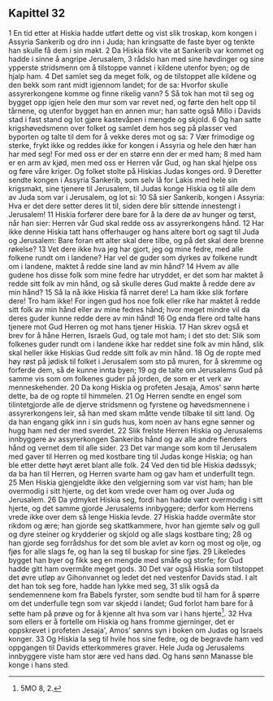 ## Kapittel 32

1 En tid etter at Hiskia hadde utført dette og vist slik troskap, kom kongen i Assyria Sankerib og dro inn i Juda; han kringsatte de faste byer og tenkte han skulle få dem i sin makt.
2 Da Hiskia fikk vite at Sankerib var kommet og hadde i sinne å angripe Jerusalem,
3 rådslo han med sine høvdinger og sine ypperste stridsmenn om å tilstoppe vannet i kildene utenfor byen; og de hjalp ham.
4 Det samlet seg da meget folk, og de tilstoppet alle kildene og den bekk som rant midt igjennom landet; for de sa: Hvorfor skulle assyrerkongene komme og finne rikelig vann?
5 Så tok han mot til seg og bygget opp igjen hele den mur som var revet ned, og førte den helt opp til tårnene, og utenfor bygget han en annen mur; han satte også Millo i Davids stad i fast stand og lot gjøre kastevåpen i mengde og skjold.
6 Og han satte krigshøvedsmenn over folket og samlet dem hos seg på plasser ved byporten og talte til dem for å vekke deres mot og sa:
7 Vær frimodige og sterke, frykt ikke og reddes ikke for kongen i Assyria og hele den hær han har med seg! For med oss er der en større enn der er med ham;
8 med ham er en arm av kjød, men med oss er Herren vår Gud, og han skal hjelpe oss og føre våre kriger. Og folket stolte på Hiskias Judas konges ord.
9 Deretter sendte kongen i Assyria Sankerib, som selv lå for Lakis med hele sin krigsmakt, sine tjenere til Jerusalem, til Judas konge Hiskia og til alle dem av Juda som var i Jerusalem, og lot si:
10 Så sier Sankerib, kongen i Assyria: Hva er det dere setter deres lit til, siden dere blir sittende innestengt i Jerusalem!
11 Hiskia forfører dere bare for å la dere dø av hunger og tørst, når han sier: Herren vår Gud skal redde oss av assyrerkongens hånd.
12 Har ikke denne Hiskia tatt hans offerhauger og hans altere bort og sagt til Juda og Jerusalem: Bare foran ett alter skal dere tilbe, og på det skal dere brenne røkelse?
13 Vet dere ikke hva jeg har gjort, jeg og mine fedre, med alle folkene rundt om i landene? Har vel de guder som dyrkes av folkene rundt om i landene, maktet å redde sine land av min hånd?
14 Hvem av alle gudene hos disse folk som mine fedre har utryddet, er det som har maktet å redde sitt folk av min hånd, og så skulle deres Gud makte å redde dere av min hånd?
15 Så la nå ikke Hiskia få narret dere! La ham ikke slik forføre dere! Tro ham ikke! For ingen gud hos noe folk eller rike har maktet å redde sitt folk av min hånd eller av mine fedres hånd; hvor meget mindre vil da deres guder kunne redde dere av min hånd!
16 Og enda flere ord talte hans tjenere mot Gud Herren og mot hans tjener Hiskia.
17 Han skrev også et brev for å håne Herren, Israels Gud, og tale mot ham; i det sto det: Slik som folkenes guder rundt om i landene ikke har reddet sine folk av min hånd, slik skal heller ikke Hiskias Gud redde sitt folk av min hånd.
18 Og de ropte med høy røst på jødisk til folket i Jerusalem som sto på muren, for å skremme og forferde dem, så de kunne innta byen;
19 og de talte om Jerusalems Gud på samme vis som om folkenes guder på jorden, de som er et verk av menneskehender.
20 Da kong Hiskia og profeten Jesaja, Amos' sønn hørte dette, ba de og ropte til himmelen.
21 Og Herren sendte en engel som tilintetgjorde alle de djerve stridsmenn og fyrstene og høvedsmennene i assyrerkongens leir, så han med skam måtte vende tilbake til sitt land. Og da han engang gikk inn i sin guds hus, kom noen av hans egne sønner og hugg ham ned der med sverdet.
22 Slik frelste Herren Hiskia og Jerusalems innbyggere av assyrerkongen Sankeribs hånd og av alle andre fienders hånd og vernet dem til alle sider.
23 Det var mange som kom til Jerusalem med gaver til Herren og med kostbare ting til Judas konge Hiskia; og han ble etter dette høyt æret blant alle folk.
24 Ved den tid ble Hiskia dødssyk; da ba han til Herren, og Herren svarte ham og gav ham et underfullt tegn.
25 Men Hiskia gjengjeldte ikke den velgjerning som var vist ham; han ble overmodig i sitt hjerte, og det kom vrede over ham og over Juda og Jerusalem.
26 Da ydmyket Hiskia seg, fordi han hadde vært overmodig i sitt hjerte, og det samme gjorde Jerusalems innbyggere; derfor kom Herrens vrede ikke over dem så lenge Hiskia levde.
27 Hiskia hadde overmåte stor rikdom og ære; han gjorde seg skattkammere, hvor han gjemte sølv og gull og dyre steiner og krydderier og skjold og alle slags kostbare ting;
28 og han gjorde seg forrådshus for det som ble avlet av korn og most og olje, og fjøs for alle slags fe, og han la seg til buskap for sine fjøs.
29 Likeledes bygget han byer og fikk seg en mengde med småfe og storfe; for Gud hadde gitt ham overmåte meget gods.
30 Det var også Hiskia som tilstoppet det øvre utløp av Gihonvannet og ledet det ned vestenfor Davids stad. I alt det han tok seg fore, hadde han lykke med seg,
31 slik også da sendemennene kom fra Babels fyrster, som sendte bud til ham for å spørre om det underfulle tegn som var skjedd i landet; Gud forlot ham bare for å sette ham på prøve og for å kjenne alt hva som var i hans hjerte[^1].
32 Hva som ellers er å fortelle om Hiskia og hans fromme gjerninger, det er oppskrevet i profeten Jesaja', Amos' sønns syn i boken om Judas og Israels konger.
33 Og Hiskia la seg til hvile hos sine fedre, og de begravde ham ved oppgangen til Davids etterkommeres graver. Hele Juda og Jerusalems innbyggere viste ham stor ære ved hans død. Og hans sønn Manasse ble konge i hans sted.

[^1]:  5MO 8, 2.
